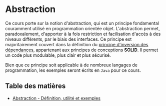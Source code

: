 # Abstraction

Ce cours porte sur la notion d'abstraction, qui est un principe fondamental couramment utilisé en programmation orientée objet. L'abstraction permet, paradoxalement, d'apporter à la fois restriction et facilisation d'accès à des niveaux différents, par le biais des interfaces. Ce principe est majoritairement couvert dans la définition du [principe d'inversion des dépendances](https://en.wikipedia.org/wiki/Dependency_inversion_principle), appartenant aux principes de conceptions **SOLID**. Il permet un code plus modulable, plus clair et plus sécurisé. <br>

Bien que ce principe soit applicable à de nombreux langages de programmation, les exemples seront écrits en `Java` pour ce cours.

## Table des matières

- [Abstraction - Définition, utilité et exemples](fr/ABSTRACTION.md)
